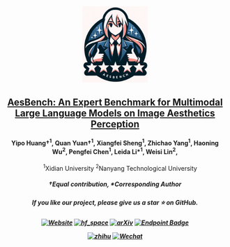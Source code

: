 
<p align="center">
    <img src="imgs/img1.png" width="150" style="margin-bottom: 0.2;"/>
<p>
<h2 align="center"> <a href="https://arxiv.org/abs/2312.02896"> AesBench: An Expert Benchmark for Multimodal Large Language Models on Image Aesthetics Perception</a></h2>
<h4 align="center">
  <a>Yipo Huang†</a><sup>1</sup>, 
  <a>Quan Yuan†</a><sup>1</sup>, 
  <a>Xiangfei Sheng</a><sup>1</sup>, 
  <a>Zhichao Yang</a><sup>1</sup>, 
  <a>Haoning Wu</a><sup>2</sup>, 
  <a>Pengfei Chen</a><sup>1</sup>, 
  <a>Leida Li*</a><sup>1</sup>, 
  <a>Weisi Lin</a><sup>2</sup>, 
</h4>
<ul align="center">
  <sup>1</sup>Xidian University</li>
  <sup>2</sup>Nanyang Technological University</li>
</ul>

<h5 align="center"> †Equal contribution, *Corresponding Author </h5>
<h5 align="center"> If you like our project, please give us a star ⭐ on GitHub.  </h2>

<h5 align="center">

[![Website](https://img.shields.io/badge/Project-Website-87CEEB)](https://github.com/yipoh/AesBench)
[![hf_space](https://img.shields.io/badge/🤗-Dataset%20Spaces-blue.svg)](https://github.com/yipoh/AesBench) 
[![arXiv](https://img.shields.io/badge/Arxiv-2312.02896-b31b1b.svg?logo=arXiv)](https://github.com/yipoh/AesBench)
[![Endpoint Badge](https://img.shields.io/badge/BenchLMM-Leaderboard-blue)](https://github.com/yipoh/AesBench)

[![zhihu](https://img.shields.io/badge/-知乎-000000?logo=zhihu&logoColor=0084FF)](https://github.com/yipoh/AesBench)
[![Wechat](https://img.shields.io/badge/-WeChat@CVer-000000?logo=wechat&logoColor=07C160)](https://github.com/yipoh/AesBench)
 <br>

</h5>
